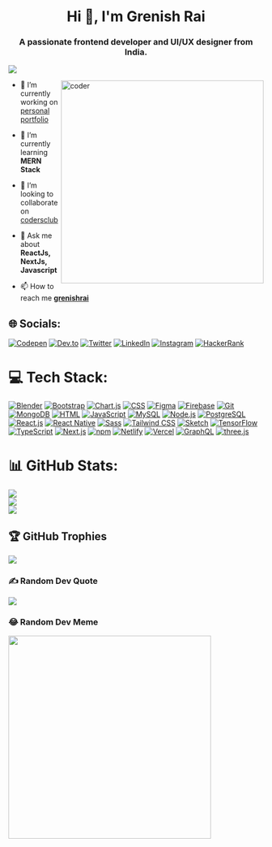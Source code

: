 <h1 align="center">Hi 👋, I'm Grenish Rai</h1>
<h3 align="center">A passionate frontend developer and UI/UX designer from India.</h3>

[![](https://visitcount.itsvg.in/api?id=Grenish&icon=0&color=0)](https://visitcount.itsvg.in)

<img align="right" alt="coder" src="https://i.pinimg.com/originals/f1/e7/34/f1e734f9cade86fe737a9aa404ad5677.gif" width="400px" />

- 🔭 I’m currently working on [personal portfolio](https://github.com/Grenish/personal-portfolio)

- 🌱 I’m currently learning **MERN Stack**

- 👯 I’m looking to collaborate on [codersclub](https://github.com/Grenish/codersclub)

- 💬 Ask me about **ReactJs, NextJs, Javascript**

- 📫 How to reach me **[grenishrai](https://grenishrai.vercel.app/)**

## 🌐 Socials:
[![Codepen](https://img.shields.io/badge/Codepen-000000?style=for-the-badge&logo=codepen&logoColor=white)](https://codepen.io/grenish_rai)
[![Dev.to](https://img.shields.io/badge/Dev.to-000000?style=for-the-badge&logo=dev.to&logoColor=white)](https://dev.to/grenishrai)
[![Twitter](https://img.shields.io/badge/Twitter-%231DA1F2.svg?logo=Twitter&logoColor=white)](https://twitter.com/grenish_rai)
[![LinkedIn](https://img.shields.io/badge/LinkedIn-%230077B5.svg?logo=linkedin&logoColor=white)](https://linkedin.com/in/grenish-rai-71a5b4219)
[![Instagram](https://img.shields.io/badge/Instagram-%23E4405F.svg?logo=Instagram&logoColor=white)](https://instagram.com/grenish_rai)
[![HackerRank](https://img.shields.io/badge/HackerRank-00EA64?style=for-the-badge&logo=hackerrank&logoColor=white)](https://www.hackerrank.com/ariestheracer)

# 💻 Tech Stack:
[![Blender](https://img.shields.io/badge/Blender-%23F5792A.svg?logo=blender&logoColor=white)](https://www.blender.org/)
[![Bootstrap](https://img.shields.io/badge/Bootstrap-%23563D7C.svg?logo=bootstrap&logoColor=white)](https://getbootstrap.com/)
[![Chart.js](https://img.shields.io/badge/Chart.js-FF6384?style=for-the-badge&logo=chart.js&logoColor=white)](https://www.chartjs.org/)
[![CSS](https://img.shields.io/badge/CSS-%231572B6.svg?logo=css3&logoColor=white)](https://www.w3.org/Style/CSS/Overview.en.html)
[![Figma](https://img.shields.io/badge/Figma-%23F24E1E.svg?logo=figma&logoColor=white)](https://www.figma.com/)
[![Firebase](https://img.shields.io/badge/Firebase-%23FFCA28.svg?logo=firebase&logoColor=white)](https://firebase.google.com/)
[![Git](https://img.shields.io/badge/Git-%23F05032.svg?logo=git&logoColor=white)](https://git-scm.com/)
[![MongoDB](https://img.shields.io/badge/MongoDB-%2347A248.svg?logo=mongodb&logoColor=white)](https://www.mongodb.com/)
[![HTML](https://img.shields.io/badge/HTML-%23E34F26.svg?logo=html5&logoColor=white)](https://developer.mozilla.org/en-US/docs/Web/HTML)
[![JavaScript](https://img.shields.io/badge/JavaScript-%23F7DF1E.svg?logo=javascript&logoColor=black)](https://developer.mozilla.org/en-US/docs/Web/JavaScript)
[![MySQL](https://img.shields.io/badge/MySQL-%234479A1.svg?logo=mysql&logoColor=white)](https://www.mysql.com/)
[![Node.js](https://img.shields.io/badge/Node.js-%23339933.svg?logo=node.js&logoColor=white)](https://nodejs.org/)
[![PostgreSQL](https://img.shields.io/badge/PostgreSQL-%23336791.svg?logo=postgresql&logoColor=white)](https://www.postgresql.org/)
[![React.js](https://img.shields.io/badge/React.js-%2361DAFB.svg?logo=react&logoColor=white)](https://reactjs.org/)
[![React Native](https://img.shields.io/badge/React%20Native-%2320232A.svg?logo=react&logoColor=%2361DAFB)](https://reactnative.dev/)
[![Sass](https://img.shields.io/badge/Sass-%23CC6699.svg?logo=sass&logoColor=white)](https://sass-lang.com/)
[![Tailwind CSS](https://img.shields.io/badge/Tailwind%20CSS-%2338B2AC.svg?logo=tailwind-css&logoColor=white)](https://tailwindcss.com/)
[![Sketch](https://img.shields.io/badge/Sketch-%23F7B500.svg?logo=sketch&logoColor=white)](https://www.sketch.com/)
[![TensorFlow](https://img.shields.io/badge/TensorFlow-%23FF6F00.svg?logo=tensorflow&logoColor=white)](https://www.tensorflow.org/)
[![TypeScript](https://img.shields.io/badge/TypeScript-%233178C6.svg?logo=typescript&logoColor=white)](https://www.typescriptlang.org/)
[![Next.js](https://img.shields.io/badge/Next.js-%23000000.svg?logo=next.js&logoColor=white)](https://nextjs.org/)
[![npm](https://img.shields.io/badge/npm-%23CB3837.svg?logo=npm&logoColor=white)](https://www.npmjs.com/)
[![Netlify](https://img.shields.io/badge/Netlify-%2300C7B7.svg?logo=netlify&logoColor=white)](https://www.netlify.com/)
[![Vercel](https://img.shields.io/badge/Vercel-%23000000.svg?logo=vercel&logoColor=white)](https://vercel.com/)
[![GraphQL](https://img.shields.io/badge/GraphQL-%23E434AA.svg?logo=graphql&logoColor=white)](https://graphql.org/)
[![three.js](https://img.shields.io/badge/three.js-%23DD4444.svg?logo=three.js&logoColor=white)](https://threejs.org/)



# 📊 GitHub Stats:
![](https://github-readme-stats.vercel.app/api?username=Grenish&theme=dracula&hide_border=false&include_all_commits=true&count_private=false)<br/>
![](https://github-readme-streak-stats.herokuapp.com/?user=Grenish&theme=dracula&hide_border=false)<br/>
![](https://github-readme-stats.vercel.app/api/top-langs/?username=Grenish&theme=dracula&hide_border=false&include_all_commits=true&count_private=false&layout=compact)

## 🏆 GitHub Trophies
![](https://github-profile-trophy.vercel.app/?username=Grenish&theme=dracula&no-frame=false&no-bg=true&margin-w=4)

### ✍️ Random Dev Quote
![](https://quotes-github-readme.vercel.app/api?type=horizontal&theme=radical)

### 😂 Random Dev Meme
<img src='https://randommeme-five.vercel.app/' style="height: 400px;"/>

